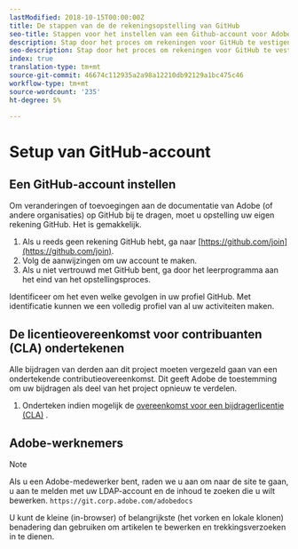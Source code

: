 ```yaml
---
lastModified: 2018-10-15T00:00:00Z
title: De stappen van de de rekeningsopstelling van GitHub
seo-title: Stappen voor het instellen van een Github-account voor Adobe Experience Cloud-documentatie
description: Stap door het proces om rekeningen voor GitHub te vestigen, die wordt vereist om inhoud aan de documentatie van Adobe bij te dragen.
seo-description: Stap door het proces om rekeningen voor GitHub te vestigen, die wordt vereist om inhoud aan de documentatie van Adobe bij te dragen.
index: true
translation-type: tm+mt
source-git-commit: 46674c112935a2a98a12210db92129a1bc475c46
workflow-type: tm+mt
source-wordcount: '235'
ht-degree: 5%

---
```



# Setup van GitHub-account

## Een GitHub-account instellen

Om veranderingen of toevoegingen aan de documentatie van Adobe (of andere organisaties) op GitHub bij te dragen, moet u opstelling uw eigen rekening GitHub. Het is gemakkelijk.

1. Als u reeds geen rekening GitHub hebt, ga naar [https://github.com/join](https://github.com/join).
1. Volg de aanwijzingen om uw account te maken.
1. Als u niet vertrouwd met GitHub bent, ga door het leerprogramma aan het eind van het opstellingsproces.

Identificeer om het even welke gevolgen in uw profiel GitHub. Met identificatie kunnen we een volledig profiel van al uw activiteiten maken.

## De licentieovereenkomst voor contribuanten (CLA) ondertekenen

Alle bijdragen van derden aan dit project moeten vergezeld gaan van een ondertekende contributieovereenkomst. Dit geeft Adobe de toestemming om uw bijdragen als deel van het project opnieuw te verdelen.

1. Onderteken indien mogelijk de [overeenkomst voor een bijdragerlicentie (CLA)](http://opensource.adobe.com/cla.html) .

## Adobe-werknemers

>[!NOTE]
>
>Als u een Adobe-medewerker bent, raden we u aan om naar de site te gaan, u aan te melden met uw LDAP-account en de inhoud te zoeken die u wilt bewerken. `https://git.corp.adobe.com/adobedocs`
>
>U kunt de kleine (in-browser) of belangrijkste (het vorken en lokale klonen) benadering dan gebruiken om artikelen te bewerken en trekkingsverzoeken in te dienen.
